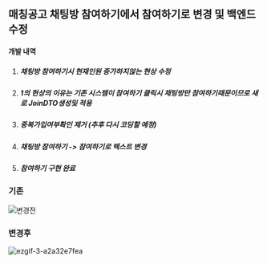 ## 매칭공고 채팅방 참여하기에서 참여하기로 변경 및 백엔드 수정

#### 개발 내역

1. ##### 채팅방 참여하기시 현재인원 증가하지않는 현상 수정

2. ##### 1의 현상의 이유는 기존 시스템이 참여하기 클릭시 채팅방만 참여하기때문이므로 새로 JoinDTO생성및 적용

3. ##### 중복가입여부확인 제거 (추후 다시 코딩할 예정)

4. ##### 채팅방 참여하기 -> 참여하기로 텍스트 변경

5. ##### 참여하기 구현 완료

### 기존

![변경전](https://user-images.githubusercontent.com/65334980/176414377-67d33ccb-8e6f-4b20-b238-c9080c069385.png)

### 변경후

![ezgif-3-a2a32e7fea](https://user-images.githubusercontent.com/65334980/176414420-4ed5aadf-f1e2-4d3d-91a4-fe2eeb80c9d3.gif)
